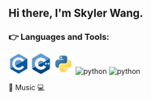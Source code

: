 ## Hi there, I'm Skyler Wang.

<h3 align="left"> 👉 Languages and Tools:</h3>


<img src="https://raw.githubusercontent.com/devicons/devicon/master/icons/c/c-original.svg"
      alt="c" width="40" height="40" />
<img src="https://raw.githubusercontent.com/devicons/devicon/master/icons/cplusplus/cplusplus-original.svg"
      alt="cplusplus" width="40" height="40" />
<img src="https://raw.githubusercontent.com/devicons/devicon/master/icons/python/python-original.svg" alt="python"
      width="40" height="40" />
<img src="https://raw.githubusercontent.com/file-icons/source/master/svg/Verilog.svg" alt="python"
      width="40" height="40" />
<img src="https://raw.githubusercontent.com/file-icons/source/master/svg/SystemVerilog.svg" alt="python"
      width="40" height="40" />
      
🎵 Music
💻

